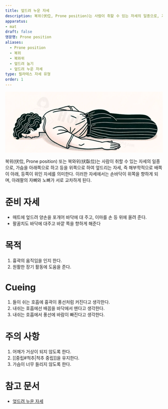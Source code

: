 ```yaml
---
title: 엎드려 누운 자세
description: 복위(伏位, Prone position)는 사람이 취할 수 있는 자세의 일종으로, 가슴을 아래쪽으로 하고 등을 위쪽으로 하여 엎드리는 자세, 즉 해부학적으로 배쪽이 아래, 등쪽이 위인 자세를 의미한다. 이러한 자세에서는 손바닥이 위쪽을 향하게 되며, 아래팔의 자뼈와 노뼈가 서로 교차하게 된다.
apparatus: 
- mat
draft: false
영문명: Prone position
aliases:
  - Prone position
  - 복위
  - 복와위
  - 엎드려 눕기
  - 엎드려 누운 자세
type: 필라테스 자세 유형
order: 1
---
```


![](prone-position.png)

복위(伏位, Prone position) 또는 복와위(伏臥位)는 사람이 취할 수 있는 자세의 일종으로, 
가슴을 아래쪽으로 하고 등을 위쪽으로 하여 엎드리는 자세, 즉 해부학적으로 배쪽이 아래, 등쪽이 위인 자세를 의미한다. 
이러한 자세에서는 손바닥이 위쪽을 향하게 되며, 아래팔의 자뼈와 노뼈가 서로 교차하게 된다.

# 준비 자세

- 매트에 엎드려 양손을 포개어 바닥에 대 주고, 이마를 손 등 위에 올려 준다.
- 팔꿈치도 바닥에 대주고 바깥 쪽을 향하게 해준다

# 목적

1. 흉곽의 움직임을 인지 한다.
2. 원활한 장기 활동에 도움을 준다.

# Cueing

1. 들이 쉬는 호흡에 흉곽이 풍선처럼 커진다고 생각한다.
2. 내쉬는 호흡에선 배꼽을 바닥에서 뗀다고 생각한다.
3. 내쉬는 호흡에서 풍선에 바람이 빠진다고 생각한다.

# 주의 사항

1. 어깨가 거상이 되지 않도록 한다.
2. [[중립#척추|척추 중립]]을 유지한다.
3. 가슴이 너무 들리지 않도록 한다.


# 참고 문서

- [엎드려 누운 자세](https://en.wikipedia.org/wiki/Prone_position)